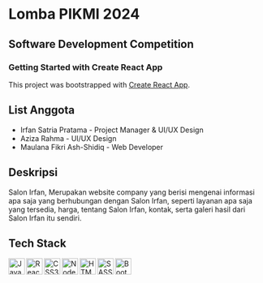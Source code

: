 # Lomba PIKMI 2024
## Software Development Competition
### Getting Started with Create React App

This project was bootstrapped with [Create React App](https://github.com/facebook/create-react-app).

## List Anggota
- Irfan Satria Pratama - Project Manager & UI/UX Design
- Aziza Rahma - UI/UX Design
- Maulana Fikri Ash-Shidiq - Web Developer

## Deskripsi
Salon Irfan, Merupakan website company yang berisi mengenai informasi apa saja yang berhubungan dengan Salon Irfan, seperti layanan apa saja yang tersedia, harga, tentang Salon Irfan, kontak, serta galeri hasil dari Salon Irfan itu sendiri.

## Tech Stack
<a href="#"><img align="left" alt="JavaScript" title="JavaScript" width="32px" src="https://cdn-icons-png.flaticon.com/128/5968/5968292.png" /></a>
<a href="#"><img align="left" alt="ReactJS" title="ReactJS" width="32px" src="https://i.pinimg.com/564x/82/40/ac/8240ac872c818d2a39ef20d819fdbf0d.jpg" /></a>
<a href="#"><img align="left" alt="CSS3" title="CSS3" width="32px" src="https://i.pinimg.com/564x/c5/f2/65/c5f26598d07ffab009009cc134a6a795.jpg" /></a>
<a href="#"><img align="left" alt="NodeJS" title="NodeJS" width="32px" src="https://i.pinimg.com/564x/08/86/77/0886779176db12da5565ca4b9541e2b8.jpg" /></a>
<a href="#"><img align="left" alt="HTML5" title="HTML5" width="32px" src="https://i.pinimg.com/564x/fb/1e/7f/fb1e7f9db2540c3194a9179094a925e2.jpg" /></a>
<a href="#"><img align="left" alt="SASS" title="SASS" width="32px" src="https://i.pinimg.com/564x/08/4f/0c/084f0cf8b8a5fdff8203d6264b1dd700.jpg" /></a>
<a href="#"><img align="left" alt="Bootstrap" title="Bootstrap" width="32px" src="https://i.pinimg.com/564x/be/d3/0d/bed30ddfa5d434e827c775ac9a3b0d38.jpg" /></a>
